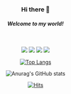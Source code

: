 <div align="center">

### Hi there 👋 <br />
<h5> Welcome to my world! </h5>

<!--
**isladaisy/isladaisy** is a ✨ _special_ ✨ repository because its `README.md` (this file) appears on your GitHub profile.

Here are some ideas to get you started:

- 🔭 I’m currently working on ...
- 🌱 I’m currently learning ...
- 👯 I’m looking to collaborate on ...
- 🤔 I’m looking for help with ...
- 💬 Ask me about ...
- 📫 How to reach me: ...
- 😄 Pronouns: ...
- ⚡ Fun fact: ...
-->

<br />

<img src="https://img.shields.io/badge/JAVA-885630?style=flat-square&logo=Java&logoColor=white"/> <img src="https://img.shields.io/badge/Python-3776AB?style=flat-square&logo=Python&logoColor=white"/> <img src="https://img.shields.io/badge/Spring Boot-6DB33F?style=flat-square&logo=Spring Boot&logoColor=white"/> <img src="https://img.shields.io/badge/MySQL-4479A1?style=flat-square&logo=MySQL&logoColor=white"/><br />

[![Top Langs](https://github-readme-stats.vercel.app/api/top-langs/?username=isladaisy&langs_count=5&layout=compact&theme=dracula)](https://github.com/isladaisy/github-readme-stats)
<br />

![Anurag's GitHub stats](https://github-readme-stats.vercel.app/api?username=isladaisy&theme=dracula&show_icons=true)
<br />

[![Hits](https://hits.seeyoufarm.com/api/count/incr/badge.svg?url=https%3A%2F%2Fgithub.com%2Fisladaisy&count_bg=%23FA788F&title_bg=%23AEADAD&icon=&icon_color=%23E7E7E7&title=hits&edge_flat=false)](https://hits.seeyoufarm.com)
</div>
<br /> <br />
